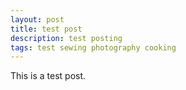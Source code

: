 ```yaml
---
layout: post
title: test post
description: test posting
tags: test sewing photography cooking
---
```


This is a test post.
